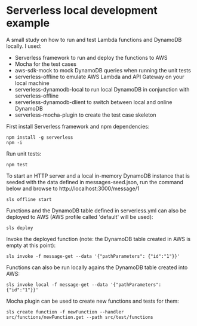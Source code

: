 # Serverless local development example

A small study on how to run and test Lambda functions and DynamoDB locally. I used:
* Serverless framework to run and deploy the functions to AWS
* Mocha for the test cases
* aws-sdk-mock to mock DynamoDB queries when running the unit tests
* serverless-offline to emulate AWS Lambda and API Gateway on your local machine
* serverless-dynamodb-local to run local DynamoDB in conjunction with serverless-offline
* serverless-dynamodb-dlient to switch between local and online DynamoDB
* serverless-mocha-plugin to create the test case skeleton

First install Serverless framework and npm dependencies:
```
npm install -g serverless
npm -i
```

Run unit tests:
```
npm test
```

To start an HTTP server and a local in-memory DynamoDB instance that is seeded with the data defined in messages-seed.json, run the command below and browse to http://localhost:3000/message/1
```
sls offline start
```

Functions and the DynamoDB table defined in serverless.yml can also be deployed to AWS (AWS profile called 'default' will be used):
```
sls deploy
```

Invoke the deployed function (note: the DynamoDB table created in AWS is empty at this point):
```
sls invoke -f message-get --data '{"pathParameters": {"id":"1"}}'
```

Functions can also be run locally agains the DynamoDB table created into AWS:
```
sls invoke local -f message-get --data '{"pathParameters": {"id":"1"}}'
```

Mocha plugin can be used to create new functions and tests for them:
```
sls create function -f newFunction --handler src/functions/newFunction.get --path src/test/functions
```
